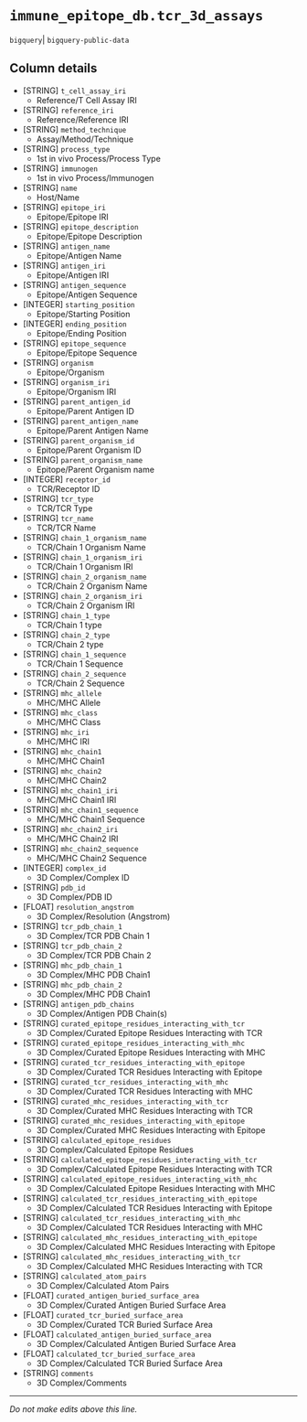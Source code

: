 # `immune_epitope_db.tcr_3d_assays`
`bigquery`| `bigquery-public-data`

## Column details
* [STRING]    `t_cell_assay_iri`
  - Reference/T Cell Assay IRI
* [STRING]    `reference_iri`
  - Reference/Reference IRI
* [STRING]    `method_technique`
  - Assay/Method/Technique
* [STRING]    `process_type`
  - 1st in vivo Process/Process Type
* [STRING]    `immunogen`
  - 1st in vivo Process/Immunogen
* [STRING]    `name`
  - Host/Name
* [STRING]    `epitope_iri`
  - Epitope/Epitope IRI
* [STRING]    `epitope_description`
  - Epitope/Epitope Description
* [STRING]    `antigen_name`
  - Epitope/Antigen Name
* [STRING]    `antigen_iri`
  - Epitope/Antigen IRI
* [STRING]    `antigen_sequence`
  - Epitope/Antigen Sequence
* [INTEGER]   `starting_position`
  - Epitope/Starting Position
* [INTEGER]   `ending_position`
  - Epitope/Ending Position
* [STRING]    `epitope_sequence`
  - Epitope/Epitope Sequence
* [STRING]    `organism`
  - Epitope/Organism
* [STRING]    `organism_iri`
  - Epitope/Organism IRI
* [STRING]    `parent_antigen_id`
  - Epitope/Parent Antigen ID
* [STRING]    `parent_antigen_name`
  - Epitope/Parent Antigen Name
* [STRING]    `parent_organism_id`
  - Epitope/Parent Organism ID
* [STRING]    `parent_organism_name`
  - Epitope/Parent Organism name
* [INTEGER]   `receptor_id`
  - TCR/Receptor ID
* [STRING]    `tcr_type`
  - TCR/TCR Type
* [STRING]    `tcr_name`
  - TCR/TCR Name
* [STRING]    `chain_1_organism_name`
  - TCR/Chain 1 Organism Name
* [STRING]    `chain_1_organism_iri`
  - TCR/Chain 1 Organism IRI
* [STRING]    `chain_2_organism_name`
  - TCR/Chain 2 Organism Name
* [STRING]    `chain_2_organism_iri`
  - TCR/Chain 2 Organism IRI
* [STRING]    `chain_1_type`
  - TCR/Chain 1 type
* [STRING]    `chain_2_type`
  - TCR/Chain 2 type
* [STRING]    `chain_1_sequence`
  - TCR/Chain 1 Sequence
* [STRING]    `chain_2_sequence`
  - TCR/Chain 2 Sequence
* [STRING]    `mhc_allele`
  - MHC/MHC Allele
* [STRING]    `mhc_class`
  - MHC/MHC Class
* [STRING]    `mhc_iri`
  - MHC/MHC IRI
* [STRING]    `mhc_chain1`
  - MHC/MHC Chain1
* [STRING]    `mhc_chain2`
  - MHC/MHC Chain2
* [STRING]    `mhc_chain1_iri`
  - MHC/MHC Chain1 IRI
* [STRING]    `mhc_chain1_sequence`
  - MHC/MHC Chain1 Sequence
* [STRING]    `mhc_chain2_iri`
  - MHC/MHC Chain2 IRI
* [STRING]    `mhc_chain2_sequence`
  - MHC/MHC Chain2 Sequence
* [INTEGER]   `complex_id`
  - 3D Complex/Complex ID
* [STRING]    `pdb_id`
  - 3D Complex/PDB ID
* [FLOAT]     `resolution_angstrom`
  - 3D Complex/Resolution (Angstrom)
* [STRING]    `tcr_pdb_chain_1`
  - 3D Complex/TCR PDB Chain 1
* [STRING]    `tcr_pdb_chain_2`
  - 3D Complex/TCR PDB Chain 2
* [STRING]    `mhc_pdb_chain_1`
  - 3D Complex/MHC PDB Chain1
* [STRING]    `mhc_pdb_chain_2`
  - 3D Complex/MHC PDB Chain1
* [STRING]    `antigen_pdb_chains`
  - 3D Complex/Antigen PDB Chain(s)
* [STRING]    `curated_epitope_residues_interacting_with_tcr`
  - 3D Complex/Curated Epitope Residues Interacting with TCR
* [STRING]    `curated_epitope_residues_interacting_with_mhc`
  - 3D Complex/Curated Epitope Residues Interacting with MHC
* [STRING]    `curated_tcr_residues_interacting_with_epitope`
  - 3D Complex/Curated TCR Residues Interacting with Epitope
* [STRING]    `curated_tcr_residues_interacting_with_mhc`
  - 3D Complex/Curated TCR Residues Interacting with MHC
* [STRING]    `curated_mhc_residues_interacting_with_tcr`
  - 3D Complex/Curated MHC Residues Interacting with TCR
* [STRING]    `curated_mhc_residues_interacting_with_epitope`
  - 3D Complex/Curated MHC Residues Interacting with Epitope
* [STRING]    `calculated_epitope_residues`
  - 3D Complex/Calculated Epitope Residues
* [STRING]    `calculated_epitope_residues_interacting_with_tcr`
  - 3D Complex/Calculated Epitope Residues Interacting with TCR
* [STRING]    `calculated_epitope_residues_interacting_with_mhc`
  - 3D Complex/Calculated Epitope Residues Interacting with MHC
* [STRING]    `calculated_tcr_residues_interacting_with_epitope`
  - 3D Complex/Calculated TCR Residues Interacting with Epitope
* [STRING]    `calculated_tcr_residues_interacting_with_mhc`
  - 3D Complex/Calculated TCR Residues Interacting with MHC
* [STRING]    `calculated_mhc_residues_interacting_with_epitope`
  - 3D Complex/Calculated MHC Residues Interacting with Epitope
* [STRING]    `calculated_mhc_residues_interacting_with_tcr`
  - 3D Complex/Calculated MHC Residues Interacting with TCR
* [STRING]    `calculated_atom_pairs`
  - 3D Complex/Calculated Atom Pairs
* [FLOAT]     `curated_antigen_buried_surface_area`
  - 3D Complex/Curated Antigen Buried Surface Area
* [FLOAT]     `curated_tcr_buried_surface_area`
  - 3D Complex/Curated TCR Buried Surface Area
* [FLOAT]     `calculated_antigen_buried_surface_area`
  - 3D Complex/Calculated Antigen Buried Surface Area
* [FLOAT]     `calculated_tcr_buried_surface_area`
  - 3D Complex/Calculated TCR Buried Surface Area
* [STRING]    `comments`
  - 3D Complex/Comments

-------------------------------------------------------------------------------
*Do not make edits above this line.*
